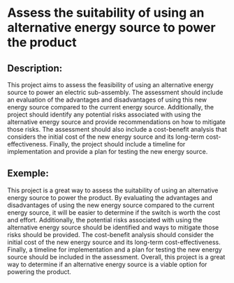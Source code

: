# Assess the suitability of using an alternative energy source to power the product

## Description:
This project aims to assess the feasibility of using an alternative energy source to power an electric sub-assembly. The assessment should include an evaluation of the advantages and disadvantages of using this new energy source compared to the current energy source. Additionally, the project should identify any potential risks associated with using the alternative energy source and provide recommendations on how to mitigate those risks. The assessment should also include a cost-benefit analysis that considers the initial cost of the new energy source and its long-term cost-effectiveness. Finally, the project should include a timeline for implementation and provide a plan for testing the new energy source.

## Exemple:
This project is a great way to assess the suitability of using an alternative energy source to power the product. By evaluating the advantages and disadvantages of using the new energy source compared to the current energy source, it will be easier to determine if the switch is worth the cost and effort. Additionally, the potential risks associated with using the alternative energy source should be identified and ways to mitigate those risks should be provided. The cost-benefit analysis should consider the initial cost of the new energy source and its long-term cost-effectiveness. Finally, a timeline for implementation and a plan for testing the new energy source should be included in the assessment. Overall, this project is a great way to determine if an alternative energy source is a viable option for powering the product.